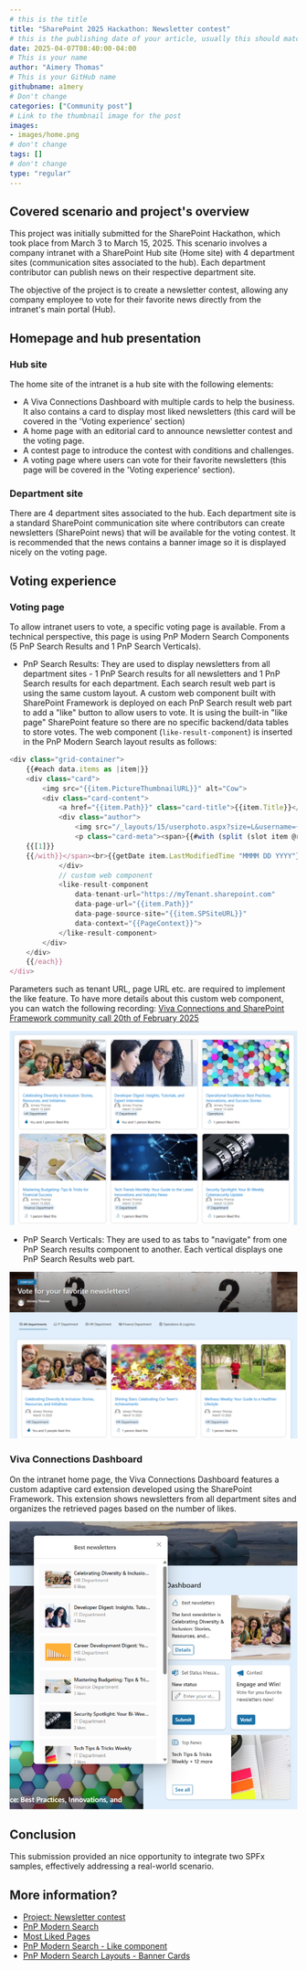 ```yaml
---
# this is the title
title: "SharePoint 2025 Hackathon: Newsletter contest"
# this is the publishing date of your article, usually this should match "now"
date: 2025-04-07T08:40:00-04:00
# This is your name
author: "Aimery Thomas"
# This is your GitHub name
githubname: a1mery
# Don't change
categories: ["Community post"]
# Link to the thumbnail image for the post
images:
- images/home.png
# don't change
tags: []
# don't change
type: "regular"
---
```


## Covered scenario and project's overview

This project was initially submitted for the SharePoint Hackathon, which took place from March 3 to March 15, 2025.
This scenario involves a company intranet with a SharePoint Hub site (Home site) with 4 department sites (communication sites associated to the hub).
Each department contributor can publish news on their respective department site.

The objective of the project is to create a newsletter contest, allowing any company employee to vote for their favorite news directly from the intranet's main portal (Hub).

## Homepage and hub presentation

### Hub site

The home site of the intranet is a hub site with the following elements:

- A Viva Connections Dashboard with multiple cards to help the business. It also contains a card to display most liked newsletters (this card will be covered in the 'Voting experience' section)
- A home page with an editorial card to announce newsletter contest and the voting page.
- A contest page to introduce the contest with conditions and challenges.
- A voting page where users can vote for their favorite newsletters (this page will be covered in the 'Voting experience' section).

### Department site

There are 4 department sites associated to the hub.
Each department site is a standard SharePoint communication site where contributors can create newsletters (SharePoint news) that will be available  for the voting contest.
It is recommended that the news contains a banner image so it is displayed nicely on the voting page.


## Voting experience

### Voting page

To allow intranet users to vote, a specific voting page is available.
From a technical perspective, this page is using PnP Modern Search Components (5 PnP Search Results and 1 PnP Search Verticals).

- PnP Search Results: 
They are used to display newsletters from all department sites - 1 PnP Search results for all newsletters and 1 PnP Search results for each department.
Each search result web part is using the same custom layout.
A custom web component built with SharePoint Framework is deployed on each PnP Search result web part to add a "like" button to allow users to vote. It is using the built-in "like page" SharePoint feature so there are no specific backend/data tables to store votes.
The web component (`like-result-component`) is inserted in the PnP Modern Search layout results as follows:


```typescript
<div class="grid-container">
    {{#each data.items as |item|}}
    <div class="card">
        <img src="{{item.PictureThumbnailURL}}" alt="Cow">
        <div class="card-content">
            <a href="{{item.Path}}" class="card-title">{{item.Title}}</a>
            <div class="author">
                <img src="/_layouts/15/userphoto.aspx?size=L&username={{getUserEmail (slot item @root.slots.Author)}}" alt="Author image">
                <p class="card-meta"><span>{{#with (split (slot item @root.slots.Author) '|')}}
    {{[1]}}
    {{/with}}</span><br>{{getDate item.LastModifiedTime "MMMM DD YYYY"}}</p>
            </div>
            // custom web component
            <like-result-component
                data-tenant-url="https://myTenant.sharepoint.com"
                data-page-url="{{item.Path}}"
                data-page-source-site="{{item.SPSiteURL}}"
                data-context="{{PageContext}}">
            </like-result-component>
        </div>
    </div>
    {{/each}}
</div>
```

Parameters such as tenant URL, page URL etc. are required to implement the like feature.
To have more details about this custom web component, you can watch the following recording: [Viva Connections and SharePoint Framework community call 20th of February 2025](https://youtu.be/e3f-j8uWGSw?list=PLR9nK3mnD-OXdcwfcHGsGr78nHWLRsv1x&t=1717)


![PnP Search results](images/votingPage.png "PnP Search results")

- PnP Search Verticals:
They are used to as tabs to "navigate" from one PnP Search results component to another.
Each vertical displays one PnP Search Results web part.

![PnP Search verticals](images/verticals.png "PnP Search verticals")

### Viva Connections Dashboard

On the intranet home page, the Viva Connections Dashboard features a custom adaptive card extension developed using the SharePoint Framework. This extension shows newsletters from all department sites and organizes the retrieved pages based on the number of likes.

![Viva Connections Dashboard](images/dashboard.png "Viva Connections Dashboard")

## Conclusion

This submission provided an nice opportunity to integrate two SPFx samples, effectively addressing a real-world scenario.

## More information?

- [Project: Newsletter contest](https://github.com/SharePoint/sharepoint-hackathon/issues/20)
- [PnP Modern Search](https://microsoft-search.github.io/pnp-modern-search/)
- [Most Liked Pages](https://github.com/pnp/sp-dev-fx-aces/tree/main/samples/ImageCard-MostLikedPages)
- [PnP Modern Search - Like component](https://github.com/a1mery/pnp-modern-search-like-component)
- [PnP Modern Search Layouts - Banner Cards](https://github.com/microsoft-search/pnp-modern-search-layouts/blob/main/Results/Banner%20Cards/README.md)




